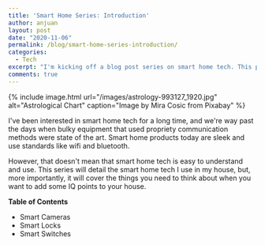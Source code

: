 ```yaml
---
title: 'Smart Home Series: Introduction'
author: anjuan
layout: post
date: "2020-11-06"
permalink: /blog/smart-home-series-introduction/
categories:
  - Tech
excerpt: "I'm kicking off a blog post series on smart home tech. This page will serve as the table of contents for the series."
comments: true
---
```


{% include image.html url="/images/astrology-993127_1920.jpg" alt="Astrological Chart" caption="Image by Mira Cosic from Pixabay" %}

I've been interested in smart home tech for a long time, and we're way past the days when bulky equipment that used propriety communication methods were state of the art. Smart home products today are sleek and use standards like wifi and bluetooth.

However, that doesn't mean that smart home tech is easy to understand and use. This series will detail the smart home tech I use in my house, but, more importantly, it will cover the things you need to think about when you want to add some IQ points to your house.

**Table of Contents**
* Smart Cameras
* Smart Locks
* Smart Switches
